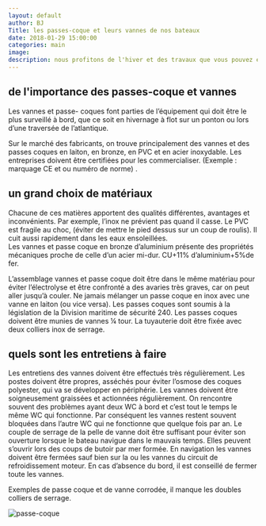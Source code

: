 ```yaml
---
layout: default
author: BJ
Title: les passes-coque et leurs vannes de nos bateaux
date: 2018-01-29 15:00:00
categories: main
image:
description: nous profitons de l'hiver et des travaux que vous pouvez effectuer sur votre bateau pour attirer votre attention sur les passes-coque et leurs vannes.
---
```

## de l'importance des passes-coque et vannes
Les vannes et passe- coques font parties de l’équipement qui doit être le plus surveillé à bord, que ce soit en hivernage à flot sur un ponton ou lors d’une traversée de l’atlantique.

Sur le marché des fabricants, on trouve principalement des vannes et des passes coques en laiton, en bronze, en PVC et en acier inoxydable. Les entreprises doivent être certifiées pour les commercialiser. (Exemple : marquage CE et ou numéro de norme) .
<!--break-->

## un grand choix de matériaux
Chacune de ces matières apportent des qualités différentes, avantages et inconvénients.
Par exemple, l’inox ne prévient pas quand il casse.
Le PVC est fragile au choc, (éviter de mettre le pied dessus sur un coup de roulis). Il cuit aussi rapidement dans les eaux ensoleillées.  
Les vannes et passe coque en bronze d’aluminium présente des propriétés mécaniques proche de celle d’un acier mi-dur. CU+11% d’aluminium+5%de fer.

L’assemblage vannes et passe coque doit être dans le même matériau pour éviter l’électrolyse et être confronté a des avaries très graves, car on peut aller jusqu’à couler.
Ne jamais mélanger un passe coque en inox avec une vanne en laiton (ou vice versa).
Les passes coques sont soumis à la  législation de la Division maritime de sécurité 240.
Les passes coques doivent être munies de vannes ¼ tour. La tuyauterie doit être fixée avec deux colliers inox de serrage.

## quels sont les entretiens à faire
Les entretiens des vannes doivent être effectués très régulièrement. Les postes doivent être propres, asséchés pour éviter l’osmose des coques polyester, qui va se développer en périphérie.
Les vannes doivent être soigneusement graissées et actionnées régulièrement.
On rencontre souvent des problèmes ayant deux WC à bord et c’est tout le temps le même WC qui fonctionne.  Par conséquent les vannes restent souvent bloquées dans l’autre WC qui ne fonctionne que quelque fois par an.
Le couple de serrage de la pelle de vanne doit être suffisant pour éviter son ouverture lorsque le bateau navigue dans le mauvais temps. Elles peuvent s’ouvrir lors des coups de butoir par mer formée.
En navigation les vannes doivent être fermées sauf bien sur la ou les vannes du circuit de refroidissement moteur.
En cas d’absence du bord, il est conseillé de fermer toute les vannes.

Exemples de passe coque et de vanne corrodée, il manque les doubles colliers de serrage.

![passe-coque](/assets/images/blog/passe-coque.jpg)
